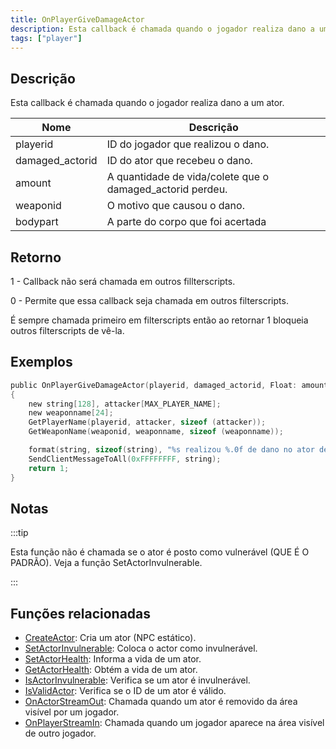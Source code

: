 ```yaml
---
title: OnPlayerGiveDamageActor
description: Esta callback é chamada quando o jogador realiza dano a um ator.
tags: ["player"]
---
```


<VersionWarn name='callback' version='SA-MP 0.3.7' />

## Descrição

Esta callback é chamada quando o jogador realiza dano a um ator.

| Nome            | Descrição                                                 |
| --------------- | --------------------------------------------------------- |
| playerid        | ID do jogador que realizou o dano.                        |
| damaged_actorid | ID do ator que recebeu o dano.                            |
| amount          | A quantidade de vida/colete que o damaged_actorid perdeu. |
| weaponid        | O motivo que causou o dano.                               |
| bodypart        | A parte do corpo que foi acertada                         |

## Retorno

1 - Callback não será chamada em outros fillterscripts.

0 - Permite que essa callback seja chamada em outros filterscripts.

É sempre chamada primeiro em filterscripts então ao retornar 1 bloqueia outros filterscripts de vê-la.

## Exemplos

```c
public OnPlayerGiveDamageActor(playerid, damaged_actorid, Float: amount, weaponid, bodypart)
{
    new string[128], attacker[MAX_PLAYER_NAME];
    new weaponname[24];
    GetPlayerName(playerid, attacker, sizeof (attacker));
    GetWeaponName(weaponid, weaponname, sizeof (weaponname));

    format(string, sizeof(string), "%s realizou %.0f de dano no ator de id %d, arma: %s", attacker, amount, damaged_actorid, weaponname);
    SendClientMessageToAll(0xFFFFFFFF, string);
    return 1;
}
```

## Notas

:::tip

Esta função não é chamada se o ator é posto como vulnerável (QUE É O PADRÃO). Veja a função SetActorInvulnerable.

:::

## Funções relacionadas

- [CreateActor](../functions/CreateActor): Cria um ator (NPC estático).
- [SetActorInvulnerable](../functions/SetActorInvulnerable): Coloca o actor como invulnerável.
- [SetActorHealth](../functions/SetActorHealth): Informa a vida de um ator.
- [GetActorHealth](../functions/GetActorHealth): Obtém a vida de um ator.
- [IsActorInvulnerable](../functions/IsActorInvulnerable): Verifica se um ator é invulnerável.
- [IsValidActor](../functions/IsValidActor): Verifica se o ID de um ator é válido.
- [OnActorStreamOut](OnActorStreamOut): Chamada quando um ator é removido da área visível por um jogador.
- [OnPlayerStreamIn](OnPlayerStreamIn): Chamada quando um jogador aparece na área visível de outro jogador.